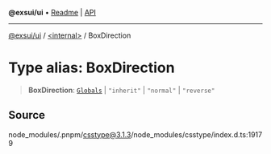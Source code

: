 **@exsui/ui** • [Readme](../../README.md) \| [API](../../globals.md)

***

[@exsui/ui](../../README.md) / [\<internal\>](../README.md) / BoxDirection

# Type alias: BoxDirection

> **BoxDirection**: [`Globals`](Globals.md) \| `"inherit"` \| `"normal"` \| `"reverse"`

## Source

node\_modules/.pnpm/csstype@3.1.3/node\_modules/csstype/index.d.ts:19179
